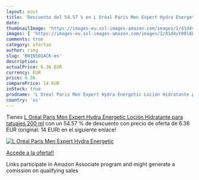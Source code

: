 ```yaml
---
layout: post
title: 'Descuento del 54.57 % en L Oréal Paris Men Expert Hydra Energetic'
date: 
thumbnailImage: 'https://images-eu.ssl-images-amazon.com/images/I/41d4vY00l8L._SL200_.jpg'
images: [ 'https://images-eu.ssl-images-amazon.com/images/I/41d4vY00l8L._SL200_.jpg' ]
comments: true
category: ofertas
author: ring
slug: 'B01N5O1ACK-es'
description:
actualPrice: 6.36 EUR
currency: EUR
price: 6.36
comparePrice: 14 EUR
inStock: true
prodname: 'L Oréal Paris Men Expert Hydra Energetic Loción Hidratante para tatuajes 200 ml'
country: 'es'
---
```


Tienes [L Oréal Paris Men Expert Hydra Energetic Loción Hidratante para tatuajes 200 ml](https://www.amazon.es/dp/B01N5O1ACK/?tag=tolees-21) con un 54.57 % de descuento con precio de oferta de 6.36 EUR (original: 14 EUR) en el siguiente enlace!

[![L Oréal Paris Men Expert Hydra Energetic](https://images-eu.ssl-images-amazon.com/images/I/41d4vY00l8L._SL200_.jpg)](https://www.amazon.es/dp/B01N5O1ACK/?tag=tolees-21)

[Accede a la oferta!!](https://www.amazon.es/dp/B01N5O1ACK/?tag=tolees-21)

Links participate in Amazon Associate program and might generate a comission on qualifying sales


